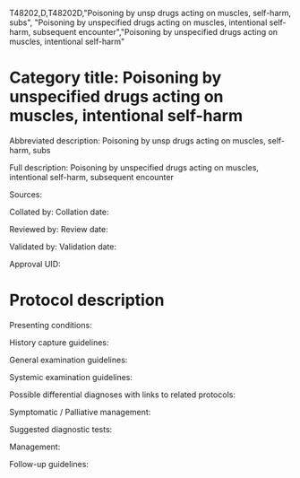 T48202,D,T48202D,"Poisoning by unsp drugs acting on muscles, self-harm, subs", "Poisoning by unspecified drugs acting on muscles, intentional self-harm, subsequent encounter","Poisoning by unspecified drugs acting on muscles, intentional self-harm"
# Category title: Poisoning by unspecified drugs acting on muscles, intentional self-harm

Abbreviated description: Poisoning by unsp drugs acting on muscles, self-harm, subs

Full description: Poisoning by unspecified drugs acting on muscles, intentional self-harm, subsequent encounter

Sources:

Collated by:
Collation date:

Reviewed by:
Review date:

Validated by:
Validation date:

Approval UID:

# Protocol description

Presenting conditions:

History capture guidelines:

General examination guidelines:

Systemic examination guidelines:

Possible differential diagnoses with links to related protocols:

Symptomatic / Palliative management:

Suggested diagnostic tests:

Management:

Follow-up guidelines:
